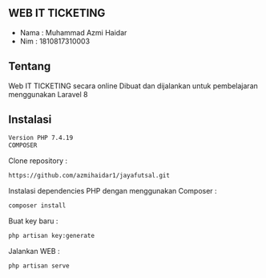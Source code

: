 ## WEB IT TICKETING

- Nama : Muhammad Azmi Haidar
- Nim  : 1810817310003

## Tentang

 Web IT TICKETING secara online Dibuat dan dijalankan untuk pembelajaran menggunakan Laravel 8

## Instalasi

```sh
Version PHP 7.4.19
COMPOSER
```

Clone repository :

```sh
https://github.com/azmihaidar1/jayafutsal.git
```

Instalasi dependencies PHP dengan menggunakan Composer :

```sh
composer install
```

Buat key baru :

```sh
php artisan key:generate
```

Jalankan WEB :

```sh
php artisan serve 
```

